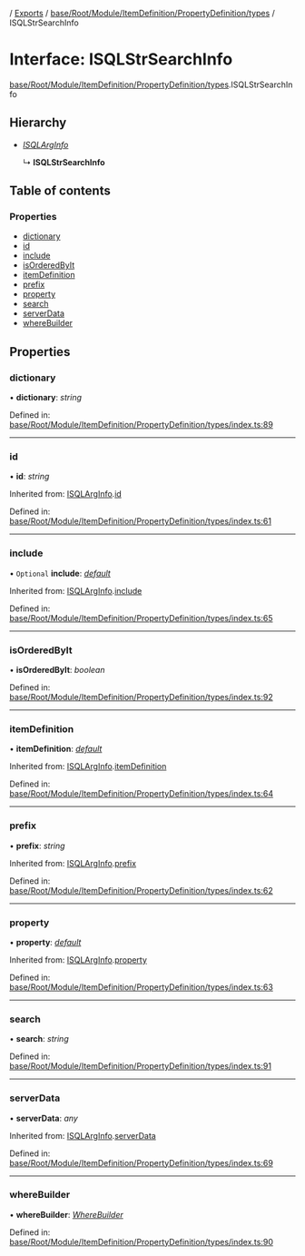 [](../README.md) / [Exports](../modules.md) / [base/Root/Module/ItemDefinition/PropertyDefinition/types](../modules/base_root_module_itemdefinition_propertydefinition_types.md) / ISQLStrSearchInfo

# Interface: ISQLStrSearchInfo

[base/Root/Module/ItemDefinition/PropertyDefinition/types](../modules/base_root_module_itemdefinition_propertydefinition_types.md).ISQLStrSearchInfo

## Hierarchy

* [*ISQLArgInfo*](base_root_module_itemdefinition_propertydefinition_types.isqlarginfo.md)

  ↳ **ISQLStrSearchInfo**

## Table of contents

### Properties

- [dictionary](base_root_module_itemdefinition_propertydefinition_types.isqlstrsearchinfo.md#dictionary)
- [id](base_root_module_itemdefinition_propertydefinition_types.isqlstrsearchinfo.md#id)
- [include](base_root_module_itemdefinition_propertydefinition_types.isqlstrsearchinfo.md#include)
- [isOrderedByIt](base_root_module_itemdefinition_propertydefinition_types.isqlstrsearchinfo.md#isorderedbyit)
- [itemDefinition](base_root_module_itemdefinition_propertydefinition_types.isqlstrsearchinfo.md#itemdefinition)
- [prefix](base_root_module_itemdefinition_propertydefinition_types.isqlstrsearchinfo.md#prefix)
- [property](base_root_module_itemdefinition_propertydefinition_types.isqlstrsearchinfo.md#property)
- [search](base_root_module_itemdefinition_propertydefinition_types.isqlstrsearchinfo.md#search)
- [serverData](base_root_module_itemdefinition_propertydefinition_types.isqlstrsearchinfo.md#serverdata)
- [whereBuilder](base_root_module_itemdefinition_propertydefinition_types.isqlstrsearchinfo.md#wherebuilder)

## Properties

### dictionary

• **dictionary**: *string*

Defined in: [base/Root/Module/ItemDefinition/PropertyDefinition/types/index.ts:89](https://github.com/onzag/itemize/blob/0569bdf2/base/Root/Module/ItemDefinition/PropertyDefinition/types/index.ts#L89)

___

### id

• **id**: *string*

Inherited from: [ISQLArgInfo](base_root_module_itemdefinition_propertydefinition_types.isqlarginfo.md).[id](base_root_module_itemdefinition_propertydefinition_types.isqlarginfo.md#id)

Defined in: [base/Root/Module/ItemDefinition/PropertyDefinition/types/index.ts:61](https://github.com/onzag/itemize/blob/0569bdf2/base/Root/Module/ItemDefinition/PropertyDefinition/types/index.ts#L61)

___

### include

• `Optional` **include**: [*default*](../classes/base_root_module_itemdefinition_include.default.md)

Inherited from: [ISQLArgInfo](base_root_module_itemdefinition_propertydefinition_types.isqlarginfo.md).[include](base_root_module_itemdefinition_propertydefinition_types.isqlarginfo.md#include)

Defined in: [base/Root/Module/ItemDefinition/PropertyDefinition/types/index.ts:65](https://github.com/onzag/itemize/blob/0569bdf2/base/Root/Module/ItemDefinition/PropertyDefinition/types/index.ts#L65)

___

### isOrderedByIt

• **isOrderedByIt**: *boolean*

Defined in: [base/Root/Module/ItemDefinition/PropertyDefinition/types/index.ts:92](https://github.com/onzag/itemize/blob/0569bdf2/base/Root/Module/ItemDefinition/PropertyDefinition/types/index.ts#L92)

___

### itemDefinition

• **itemDefinition**: [*default*](../classes/base_root_module_itemdefinition.default.md)

Inherited from: [ISQLArgInfo](base_root_module_itemdefinition_propertydefinition_types.isqlarginfo.md).[itemDefinition](base_root_module_itemdefinition_propertydefinition_types.isqlarginfo.md#itemdefinition)

Defined in: [base/Root/Module/ItemDefinition/PropertyDefinition/types/index.ts:64](https://github.com/onzag/itemize/blob/0569bdf2/base/Root/Module/ItemDefinition/PropertyDefinition/types/index.ts#L64)

___

### prefix

• **prefix**: *string*

Inherited from: [ISQLArgInfo](base_root_module_itemdefinition_propertydefinition_types.isqlarginfo.md).[prefix](base_root_module_itemdefinition_propertydefinition_types.isqlarginfo.md#prefix)

Defined in: [base/Root/Module/ItemDefinition/PropertyDefinition/types/index.ts:62](https://github.com/onzag/itemize/blob/0569bdf2/base/Root/Module/ItemDefinition/PropertyDefinition/types/index.ts#L62)

___

### property

• **property**: [*default*](../classes/base_root_module_itemdefinition_propertydefinition.default.md)

Inherited from: [ISQLArgInfo](base_root_module_itemdefinition_propertydefinition_types.isqlarginfo.md).[property](base_root_module_itemdefinition_propertydefinition_types.isqlarginfo.md#property)

Defined in: [base/Root/Module/ItemDefinition/PropertyDefinition/types/index.ts:63](https://github.com/onzag/itemize/blob/0569bdf2/base/Root/Module/ItemDefinition/PropertyDefinition/types/index.ts#L63)

___

### search

• **search**: *string*

Defined in: [base/Root/Module/ItemDefinition/PropertyDefinition/types/index.ts:91](https://github.com/onzag/itemize/blob/0569bdf2/base/Root/Module/ItemDefinition/PropertyDefinition/types/index.ts#L91)

___

### serverData

• **serverData**: *any*

Inherited from: [ISQLArgInfo](base_root_module_itemdefinition_propertydefinition_types.isqlarginfo.md).[serverData](base_root_module_itemdefinition_propertydefinition_types.isqlarginfo.md#serverdata)

Defined in: [base/Root/Module/ItemDefinition/PropertyDefinition/types/index.ts:69](https://github.com/onzag/itemize/blob/0569bdf2/base/Root/Module/ItemDefinition/PropertyDefinition/types/index.ts#L69)

___

### whereBuilder

• **whereBuilder**: [*WhereBuilder*](../classes/database_wherebuilder.wherebuilder.md)

Defined in: [base/Root/Module/ItemDefinition/PropertyDefinition/types/index.ts:90](https://github.com/onzag/itemize/blob/0569bdf2/base/Root/Module/ItemDefinition/PropertyDefinition/types/index.ts#L90)
